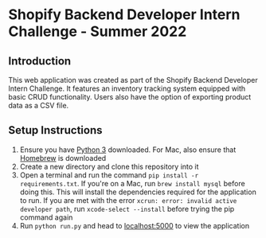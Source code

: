 # Shopify Backend Developer Intern Challenge - Summer 2022 

## Introduction
This web application was created as part of the Shopify Backend Developer Intern Challenge. It features an inventory tracking system equipped with basic CRUD functionality. Users also have the option of exporting product data as a CSV file.

## Setup Instructions
1. Ensure you have [Python 3](https://www.python.org/downloads/) downloaded. For Mac, also ensure that [Homebrew](https://brew.sh/) is downloaded 
2. Create a new directory and clone this repository into it
3. Open a terminal and run the command `pip install -r requirements.txt`. If you're on a Mac, run `brew install mysql` before doing this. This will install the dependencies required for the application to run. If you are met with the error `xcrun: error: invalid active developer path`, run `xcode-select --install` before trying the pip command again
4. Run `python run.py` and head to [localhost:5000](localhost:5000) to view the application

